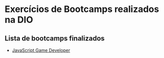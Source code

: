 # Exercícios de Bootcamps realizados na DIO

## Lista de bootcamps finalizados

* [JavaScript Game Developer](https://github.com/JoaoVictor-hub/bootcamps-dio/tree/main/JavaScript%20(Game))
